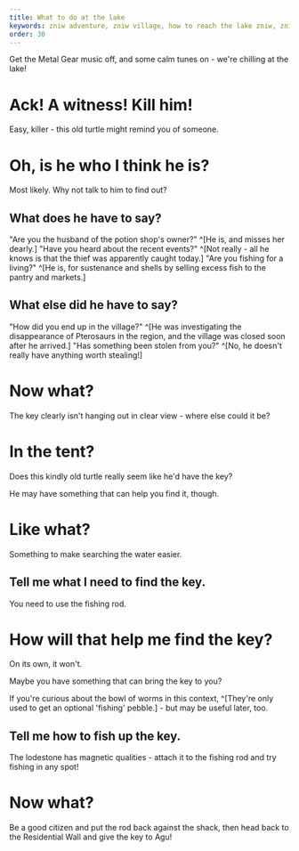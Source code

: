 ```yaml
---
title: What to do at the lake
keywords: zniw adventure, zniw village, how to reach the lake zniw, zniw thief
order: 30
---
```


Get the Metal Gear music off, and some calm tunes on - we're chilling at the lake!

# Ack! A witness! Kill him!
Easy, killer - this old turtle might remind you of someone.

# Oh, is he who I think he is?
Most likely. Why not talk to him to find out?

## What does he have to say?
"Are you the husband of the potion shop's owner?" ^[He is, and misses her dearly.]
"Have you heard about the recent events?" ^[Not really - all he knows is that the thief was apparently caught today.]
"Are you fishing for a living?" ^[He is, for sustenance and shells by selling excess fish to the pantry and markets.]

## What else did he have to say?
"How did you end up in the village?" ^[He was investigating the disappearance of Pterosaurs in the region, and the village was closed soon after he arrived.]
"Has something been stolen from you?" ^[No, he doesn't really have anything worth stealing!]

# Now what?
The key clearly isn't hanging out in clear view - where else could it be?

# In the tent?
Does this kindly old turtle really seem like he'd have the key?

He may have something that can help you find it, though.

# Like what?
Something to make searching the water easier.

## Tell me what I need to find the key.
You need to use the fishing rod.


# How will that help me find the key?
On its own, it won't.

Maybe you have something that can bring the key to you?

If you're curious about the bowl of worms in this context, ^[They're only used to get an optional 'fishing' pebble.] - but may be useful later, too.

## Tell me how to fish up the key.
The lodestone has magnetic qualities - attach it to the fishing rod and try fishing in any spot!

# Now what?
Be a good citizen and put the rod back against the shack, then head back to the Residential Wall and give the key to Agu!